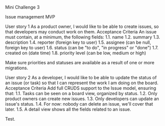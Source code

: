Mini Challenge 3


Issue management MVP


User story 1
As a product owner, I would like to be able to create issues, so that developers may conduct work on them.
Acceptance Criteria
An issue must contain, at a minimum, the following fields:
1.1. name
1.2. summary
1.3. description
1.4. reporter (foreign key to user)
1.5. assignee (can be null, foreign key to user)
1.6. status (can be "to do", "in progress" or "done")
1.7. created on (date time)
1.8. priority level (can be low, medium or high)

Make sure priorities and statuses are available as a result of one or more migrations.


User story 2
As a developer, I would like to be able to update the status of an issue (or task) so that I can represent the work I am doing on the board.
Acceptance Criteria
Add full CRUDS support to the Issue model, ensuring that:
1.1. Tasks can be seen on a board view, organized by status.
1.2. Only product owners can create new issues.
1.3. Only developers can update an issue's status.
1.4. For now: nobody can delete an issue, we'll cover that later.
1.5. A detail view shows all the fields related to an issue.

Test.